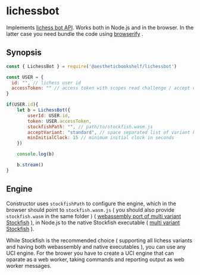 # lichessbot

Implements [lichess bot API](https://lichess.org/api#tag/Chess-Bot). Works both in Node.js and in the browser. In the latter case you need bundle the code using [browserify](http://browserify.org/) .

## Synopsis

```javascript
const { LichessBot } = require('@aestheticbookshelf/lichessbot')

const USER = {
  id: "", // lichess user id
  accessToken: "" // access token with scopes read challenge / accept challenge / play as bot
}

if(USER.id){
    let b = LichessBot({
        userId: USER.id,
        token: USER.accessToken,
        stockfishPath: "", // path/to/stockfish.wasm.js
        acceptVariant: "standard", // space separated list of variant keys
        minInitialClock: 15 // minimum initial clock in seconds
    })

    console.log(b)

    b.stream()
}
```

## Engine

Constructor uses `stockfishPath` to configure the engine, which in the browser should point to `stockfish.wasm.js` ( you should also provide `stockfish.wasm` in the same folder ) ( [webassembly port of multi variant Stockfish](https://github.com/niklasf/stockfish.wasm) ), in Node.js to the native Stockfish executable ( [multi variant Stockfish](https://github.com/ddugovic/Stockfish) ).

While Stockfish is the recommended choice ( supporting all lichess variants and having both webassembly and native executables ), you can use any UCI engine. For the brower you have to create a UCI engine that can oparate as a web worker, taking commands and reporting output as web worker messages.